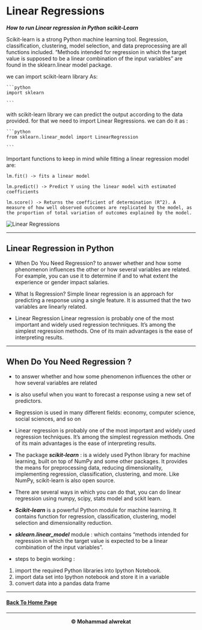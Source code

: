 # Linear Regressions

***How to run Linear regression in Python scikit-Learn***

Scikit-learn is a strong Python machine learning tool. Regression, classification, clustering, model selection, and data preprocessing are all functions included. “Methods intended for regression in which the target value is supposed to be a linear combination of the input variables” are found in the sklearn.linear model package.

we can import scikit-learn library As:

    ```python
    import sklearn

    ```

with scikit-learn library we can predict the output according to the data provided. for that we need to import Linear Regressions. we can do it as :

    ```python
    from sklearn.linear_model import LinearRegression

    ```


Important functions to keep in mind while fitting a linear regression model are:

    lm.fit() -> fits a linear model

    lm.predict() -> Predict Y using the linear model with estimated coefficients

    lm.score() -> Returns the coefficient of determination (R^2). A measure of how well observed outcomes are replicated by the model, as the proportion of total variation of outcomes explained by the model.


![Linear Regressions](https://cdn.activestate.com/wp-content/uploads/2021/03/How-to-run-linear-regressions-in-python-scikit-learn-QR-cover.jpg)


---
## Linear Regression in Python

- When Do You Need Regression? to answer whether and how some phenomenon influences the other or how several variables are related. For example, you can use it to determine if and to what extent the experience or gender impact salaries.

- What Is Regression? Simple linear regression is an approach for predicting a response using a single feature. It is assumed that the two variables are linearly related.

- Linear Regression Linear regression is probably one of the most important and widely used regression techniques. It’s among the simplest regression methods. One of its main advantages is the ease of interpreting results.

---
## When Do You Need Regression ?
- to answer whether and how some phenomenon influences the other or how several variables are related

- is also useful when you want to forecast a response using a new set of predictors.

- Regression is used in many different fields: economy, computer science, social sciences, and so on

- Linear regression is probably one of the most important and widely used regression techniques. It’s among the simplest regression methods. One of its main advantages is the ease of interpreting results.

- The package ***scikit-learn*** : is a widely used Python library for machine learning, built on top of NumPy and some other packages. It provides the means for preprocessing data, reducing dimensionality, implementing regression, classification, clustering, and more. Like NumPy, scikit-learn is also open source.

- There are several ways in which you can do that, you can do linear regression using numpy, scipy, stats model and sckit learn.

- ***Scikit-learn*** is a powerful Python module for machine learning. It contains function for regression, classification, clustering, model selection and dimensionality reduction.

- ***sklearn.linear_model*** module : which contains “methods intended for regression in which the target value is expected to be a linear combination of the input variables”.

- steps to begin working :
1. import the required Python libraries into Ipython Notebook.
2. import data set into Ipython notebook and store it in a variable
3. convert data into a pandas data frame


---
#### [Back To Home Page](https://mhmadwrekat.github.io/reading-notes)

---
<b>
<p align="center">
© Mohammad alwrekat
</p>